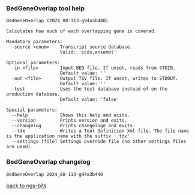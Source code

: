 ### BedGeneOverlap tool help
	BedGeneOverlap (2024_08-113-g94a3b440)
	
	Calculates how much of each overlapping gene is covered.
	
	Mandatory parameters:
	  -source <enum>    Transcript source database.
	                    Valid: 'ccds,ensembl'
	
	Optional parameters:
	  -in <file>        Input BED file. If unset, reads from STDIN.
	                    Default value: ''
	  -out <file>       Output TSV file. If unset, writes to STDOUT.
	                    Default value: ''
	  -test             Uses the test database instead of on the production database.
	                    Default value: 'false'
	
	Special parameters:
	  --help            Shows this help and exits.
	  --version         Prints version and exits.
	  --changelog       Prints changeloge and exits.
	  --tdx             Writes a Tool Definition Xml file. The file name is the application name with the suffix '.tdx'.
	  --settings [file] Settings override file (no other settings files are used).
	
### BedGeneOverlap changelog
	BedGeneOverlap 2024_08-113-g94a3b440
	
[back to ngs-bits](https://github.com/imgag/ngs-bits)